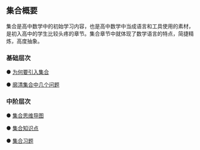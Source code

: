 ## 集合概要 <!-- {docsify-ignore} -->

集合是高中数学中的初始学习内容，也是高中数学中当成语言和工具使用的素材，是初入高中的学生比较头疼的章节。集合章节中就体现了数学语言的特点，简捷精炼，高度抽象。

###   基础层次

  ● [为何要引入集合](https://www.cnblogs.com/wanghai0666/p/13489188.html)

  ● <a href="http://www.cnblogs.com/wanghai0666/p/7327638.html"    target="_blank">廓清集合中几个问题</a>

###   中阶层次

● <a href="https://www.cnblogs.com/wanghai0666/p/13531833.html"    target="_blank">集合思维导图</a>

● <a href="http://www.cnblogs.com/wanghai0666/p/7171155.html"    target="_blank">集合知识点</a>

● <a href="http://www.cnblogs.com/wanghai0666/p/6782025.html"    target="_blank">集合习题</a>


